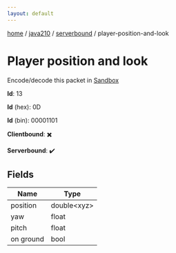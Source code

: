 ```yaml
---
layout: default
---
```


[home](/)  /  [java210](/protocol/java210)  /  [serverbound](/protocol/java210/serverbound)  /  player-position-and-look

# Player position and look

Encode/decode this packet in [Sandbox](../../../sandbox/java210#Serverbound.PlayerPositionAndLook)

**Id**: 13

**Id** (hex): 0D

**Id** (bin): 00001101

**Clientbound**: ✖️

**Serverbound**: ✔️

## Fields

Name | Type
---|---
position | double&lt;xyz&gt;
yaw | float
pitch | float
on ground | bool
